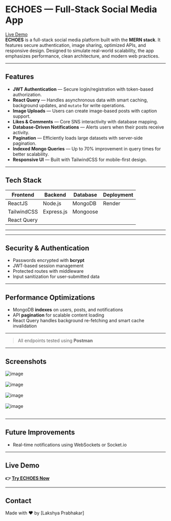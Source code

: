 # ECHOES — Full-Stack Social Media App 

[Live Demo ](https://echoes-production.up.railway.app/) <br>
**ECHOES** is a full-stack social media platform built with the **MERN stack**. It features secure authentication, image sharing, optimized APIs, and responsive design. Designed to simulate real-world scalability, the app emphasizes performance, clean architecture, and modern web practices.

---

##  Features

- **JWT Authentication** — Secure login/registration with token-based authorization.
-  **React Query** — Handles asynchronous data with smart caching, background updates, and `mutate` for write operations.
-  **Image Uploads** — Users can create image-based posts with caption support.
-  **Likes & Comments** — Core SNS interactivity with database mapping.
-  **Database-Driven Notifications** — Alerts users when their posts receive activity.
-  **Pagination** — Efficiently loads large datasets with server-side pagination.
-  **Indexed Mongo Queries** — Up to 70% improvement in query times for better scalability.
-  **Responsive UI** — Built with TailwindCSS for mobile-first design.

---

##  Tech Stack

| Frontend      | Backend    | Database | Deployment |
|---------------|------------|----------|------------|
| ReactJS       | Node.js    | MongoDB  | Render     |
| TailwindCSS   | Express.js | Mongoose |            |
| React Query   |            |          |            |

---


---

##  Security & Authentication

- Passwords encrypted with **bcrypt**
- JWT-based session management
- Protected routes with middleware
- Input sanitization for user-submitted data

---

##  Performance Optimizations

- MongoDB **indexes** on users, posts, and notifications
- API **pagination** for scalable content loading
- React Query handles background re-fetching and smart cache invalidation


---


> All endpoints tested using **Postman**

---

## Screenshots

![image](https://github.com/user-attachments/assets/103d6458-d3e8-40d0-b44a-a905fcfda15c)
<br><br>
![image](https://github.com/user-attachments/assets/2ba1cc73-41bf-4f21-8e5c-736b04852f96)
<br><br>
![image](https://github.com/user-attachments/assets/dec294b1-2a69-47bb-926a-12aeb4ee3ec9)
<br><br>
![image](https://github.com/user-attachments/assets/ecf53ea2-5dbe-4b91-999b-ccdb3f86bafe)
<br><br>




---

##  Future Improvements

- Real-time notifications using WebSockets or Socket.io
  


---

##  Live Demo

**👉 [Try ECHOES Now](https://echoes-production.up.railway.app/)**

---

##  Contact

Made with ❤️ by [Lakshya Prabhakar]  





